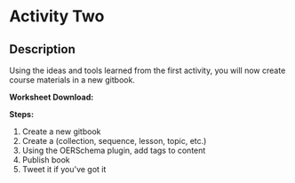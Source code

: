 # Activity Two

## Description
Using the ideas and tools learned from the first activity, you will now create course materials in a new gitbook.

**Worksheet Download:**

**Steps:**

1. Create a new gitbook
2. Create a (collection, sequence, lesson, topic, etc.)
3. Using the OERSchema plugin, add tags to content
4. Publish book
5. Tweet it if you've got it
